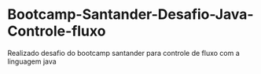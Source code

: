 # Bootcamp-Santander-Desafio-Java-Controle-fluxo
Realizado desafio do bootcamp santander para controle de fluxo com a linguagem java
